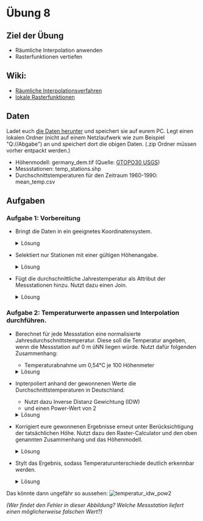 # Übung 8
## Ziel der Übung
* Räumliche Interpolation anwenden
* Rasterfunktionen vertiefen

## Wiki:
* [Räumliche Interpolationsverfahren](/content/gis/exercise_8/qgis-Räumliche-Interpolationsverfahren)
* [lokale Rasterfunktionen](/content/gis/exercise_6/qgis-Konvertierung)


## Daten
Ladet euch [die Daten herunter](https://courses.gistools.geog.uni-heidelberg.de/giscience/gis-einfuehrung/-/raw/master/exercise_08/exercise_08_data.zip) und speichert sie auf eurem PC. Legt einen lokalen Ordner (nicht auf einem Netzlaufwerk wie zum Beispiel "Q://Abgabe") an und speichert dort die obigen Daten. (.zip Ordner müssen vorher entpackt werden.)
* Höhenmodell: germany_dem.tif (Quelle: [GTOPO30 USGS](https://www.usgs.gov/centers/eros/science/usgs-eros-archive-digital-elevation-global-30-arc-second-elevation-gtopo30?qt-science_center_objects=0#qt-science_center_objects))
* Messstationen: temp_stations.shp
* Durchschnittstemperaturen für den Zeitraum 1960-1990: mean_temp.csv

## Aufgaben
### Aufgabe 1: Vorbereitung
* Bringt die Daten in ein geeignetes Koordinatensystem.

  <details>
  <summary>Lösung</summary>
    <br/>
    <ul>
    <li>
    `germany_dem` -> Funktion <b>Warp (Reproject)</b>, Ziel-KBS "EPSG: 32632 - WGS 84 / UTM zone 32N"
    <li>
     `temp_stations` -> Funktion "Reproject layer", Ziel-KBS "EPSG: 32632 - WGS 84 / UTM zone 32N"
     </ul>
    <br/><br/>

  </details>

* Selektiert nur Stationen mit einer gültigen Höhenangabe.
  <details>
  <summary>Lösung</summary>
  <br/>
    <ul>
      <li>
      Untersuche Attributtabelle des `temp_stations`-Layers; Höhenangabe in der "ELEV"-Spalte -> NoData-Value ist -999 (Wert in Deutschland nicht möglich).
      <li> Entfernen der Stationen mit dieser Höhenangabe, z.B. über <i>Select features using an expression</i> in der Attributtabelle oder Funktion <b>Select by expression</b>
    jeweils mit Ausdruck '"ELEV" = -999'. Anschließend den Layer mit <i>Toggle Editing</i> in den Bearbeitungsmodus bringen und dann <i>delete selected layers</i>. Alternativ
    kann auch die Filterfunktion des Layers genutzt werden mit Rechtsklick auf den Layer -> Filter -> Ausdruck '"ELEV" != -999'.
    </ul>
    <br/><br/>

  </details>

* Fügt die durchschnittliche Jahrestemperatur als Attribut der Messstationen hinzu. Nutzt dazu einen Join.

  <details>
  <summary>Lösung</summary>
    <br/>
    <ul>
    <li>
    Übereinstimmende Felder: "TEMP_STA_1" von `temp_stations` und "STATION_ID" von `mean_temp`. Allerdings ist "TEMP_STA_1" als Zahl (Integer) und "STATION_ID" als Text (String) abgespeichert.
    Mögliche Lösung: Erstelle ein neues Feld in z.B. dem `temp_stations`-Layer mit der Funktion <b>Field calculator</b>. Dort als result field type "Text (string)" auswählen
    und als Ausdruck nur '"TEMP_STA_1"' eingeben (Name des neuen Feldes z.B. "ID").
    <li>
    Funktion <b>Join attributes by field value</b>, Inputlayer `temp_stations`
    Table field "ID", Inputlayer 2 `mean_temp` Table field "STATION_ID", optional bei <i>Layer 2 fields to copy</i> die Spalte "YEAR" auswählen, da es die einzige ist, die wir weiterhin brauchen
     </ul>
    <br/><br/>

  </details>

### Aufgabe 2: Temperaturwerte anpassen und Interpolation durchführen.
* Berechnet für jede Messstation eine normalisierte Jahresdurchschnittstemperatur. Diese soll die Temperatur angeben, wenn die Messstation auf 0 m üNN liegen würde. Nutzt dafür folgenden Zusammenhang:
  * Temperaturabnahme um 0,54°C je 100 Höhenmeter

  <details>
  <summary>Lösung</summary>
    <br/>
    <ul>
    <li>
    Beachte, dass die "YEAR"-Spalte im Textformat vorliegt und nicht für die Interpolationgenutzt werden kann bevor der Datentyp geändert wurde.
    <li>
    Da für diese Aufgabe sowieso noch eine Umrechnung stattfindet, bei der der Datentyp automatisch angepasst werden kann, ist das nicht unbedingt nötig. Falls doch gwünscht,
    kann hierfür wieder die Funktion <b>field calculator</b> genutzt werden. Das result field sollte diesmal "decimal number (real)" genutzt werden und als Ausdruck nur "YEAR".
    Ansonsten erfolgt die Normalisierung der Temperaturwerte auch über den "field calculator" mit dem Ausdruck '"YEAR" + ("ELEV" / 100 * 0.54)'.

     </ul>
    <br/><br/>

  </details>

* Inpterpoliert anhand der gewonnenen Werte die Durchschnittstemperaturen in Deutschland.
  * Nutzt dazu Inverse Distanz Gewichtung (IDW)
  * und einen Power-Wert von 2

  <details>
  <summary>Lösung</summary>
    <br/>
    <ul>
    <li>
    Für die Interpolation sollte die Funktion <b>IDW Interpolation</b> genutzt werden. Hier den bearbeiteten "temp_stations"-Layer als Inputlayer und als <i>Interpolation attribute</i>
    das zuvor berechnete Feld mit der normalisierten Temperatur. Anschließendauf das grüne Plus drücken. Beim Extent rechts <i>calculate from layer</i> auswählen
    und den bearbeiteten "temp_stations"-Layer nutzen. Anschließend muss noch die <i>Pixel size X</i> angepasst werden (<i>Pixel size Y</i>) wird automatisch mit angepasst.
    Wir empfehlen eine <i>pixel size X</i> von 1000 (in diesem Fall Metern).

     </ul>
    <br/><br/>

  </details>

* Korrigiert eure gewonnenen Ergebnisse erneut unter Berücksichtigung der tatsächlichen Höhe. Nutzt dazu den Raster-Calculator und den oben genannten Zusammenhang und das Höhenmodell.

  <details>
  <summary>Lösung</summary>
    <br/>
    <ul>
    <li>
    Nach der Ausführung der Interpolation muss nun wieder die Höheninformation in das Ergebnis einfließen. Dafür wird der <b>Raster-Calculator</b> genutzt.
    Folgender Ausruck sollte genutzt werden: '"Interpolated@1" -  ( "germany_dem_eprojected@1"/100 * 0.54)'.

     </ul>
    <br/><br/>

  </details>

* Stylt das Ergebnis, sodass Temperaturunterschiede deutlich erkennbar werden.


  <details>
  <summary>Lösung</summary>
    <br/>
    <ul>
    <li>
    Das Styling kann unter Properties->Symbology
    unter <i>singleband pseudocolor</i> angepasst werden.

     </ul>
    <br/><br/>

  </details>

Das könnte dann ungefähr so aussehen:
![temperatur_idw_pow2](https://courses.gistools.geog.uni-heidelberg.de/giscience/gis-einfuehrung/-/raw/master/exercise_08/temperatur_idw_pow2.PNG)

*(Wer findet den Fehler in dieser Abbildung? Welche Messstation liefert einen möglicherweise falschen Wert?)*
